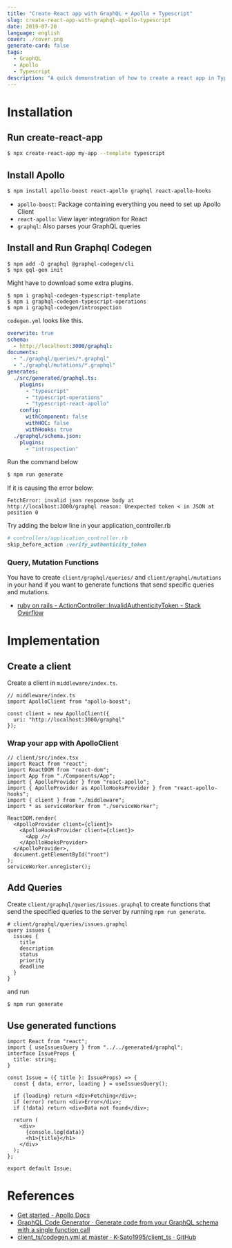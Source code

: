 ```yaml
---
title: "Create React app with GraphQL + Apollo + Typescript"
slug: create-react-app-with-graphql-apollo-typescript
date: 2019-07-20
language: english
cover: ./cover.png
generate-card: false
tags:
  - GraphQL
  - Apollo
  - Typescript
description: "A quick demonstration of how to create a react app in Typescript with GraphQL + Apollo + Typescript + GraphQLCodeGen."
---
```

# Installation

## Run create-react-app

```bash
$ npx create-react-app my-app --template typescript
```

## Install Apollo

```bash
$ npm install apollo-boost react-apollo graphql react-apollo-hooks
```

- `apollo-boost`: Package containing everything you need to set up Apollo Client
- `react-apollo`: View layer integration for React
- `graphql`: Also parses your GraphQL queries

## Install and Run Graphql Codegen

```
$ npm add -D graphql @graphql-codegen/cli
$ npx gql-gen init
```

Might have to download some extra plugins.

```
$ npm i graphql-codegen-typescript-template
$ npm i graphql-codegen-typescript-operations
$ npm i graphql-codegen/introspection
```

`codegen.yml` looks like this.

```yml
overwrite: true
schema:
  - http://localhost:3000/graphql:
documents:
  - "./graphql/queries/*.graphql"
  - "./graphql/mutations/*.graphql"
generates:
  ./src/generated/graphql.ts:
    plugins:
      - "typescript"
      - "typescript-operations"
      - "typescript-react-apollo"
    config:
      withComponent: false
      withHOC: false
      withHooks: true
  ./graphql/schema.json:
    plugins:
      - "introspection"
```

Run the command below 

```bash
$ npm run generate
```

If it is causing the error below:

```
FetchError: invalid json response body at http://localhost:3000/graphql reason: Unexpected token < in JSON at position 0
```

Try adding the below line in your application_controller.rb

```ruby
# controllers/application_controller.rb
skip_before_action :verify_authenticity_token
```

### Query, Mutation Functions

You have to create `client/graphql/queries/` and `client/graphql/mutations` in your hand if you want to generate functions that send specific queries and mutations.

- [ruby on rails - ActionController::InvalidAuthenticityToken - Stack Overflow](https://stackoverflow.com/questions/3364492/actioncontrollerinvalidauthenticitytoken)


# Implementation

## Create a client

Create a client in `middleware/index.ts`.

```tsx
// middleware/index.ts
import ApolloClient from "apollo-boost";

const client = new ApolloClient({
  uri: "http://localhost:3000/graphql"
});
```

### Wrap your app with ApolloClient

```tsx
// client/src/index.tsx
import React from "react";
import ReactDOM from "react-dom";
import App from "./Components/App";
import { ApolloProvider } from "react-apollo";
import { ApolloProvider as ApolloHooksProvider } from "react-apollo-hooks";
import { client } from "./middleware";
import * as serviceWorker from "./serviceWorker";

ReactDOM.render(
  <ApolloProvider client={client}>
    <ApolloHooksProvider client={client}>
      <App />/
    </ApolloHooksProvider>
  </ApolloProvider>,
  document.getElementById("root")
);
serviceWorker.unregister();
```

## Add Queries

Create `client/graphql/queries/issues.graphql` to create functions that send the specified queries to the server by running `npm run generate`.

```
# client/graphql/queries/issues.graphql
query issues {
  issues {
    title
    description
    status
    priority
    deadline
  }
}
```

and run 

```
$ npm run generate
```

## Use generated functions

```tsx
import React from "react";
import { useIssuesQuery } from "../../generated/graphql";
interface IssueProps {
  title: string;
}

const Issue = ({ title }: IssueProps) => {
  const { data, error, loading } = useIssuesQuery();

  if (loading) return <div>Fetching</div>;
  if (error) return <div>Error</div>;
  if (!data) return <div>Data not found</div>;

  return (
    <div>
      {console.log(data)}
      <h1>{title}</h1>
    </div>
  );
};

export default Issue;
```

# References
- [Get started - Apollo Docs](https://www.apollographql.com/docs/react/essentials/get-started/)
- [GraphQL Code Generator · Generate code from your GraphQL schema with a single function call](https://graphql-code-generator.com/)
- [client_ts/codegen.yml at master · K-Sato1995/client_ts · GitHub](https://github.com/K-Sato1995/client_ts/blob/master/codegen.yml)

